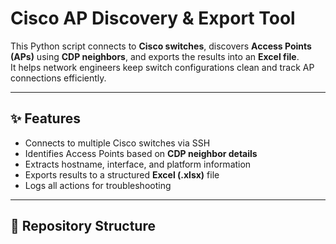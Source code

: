 # Cisco AP Discovery & Export Tool

This Python script connects to **Cisco switches**, discovers **Access Points (APs)** using **CDP neighbors**, and exports the results into an **Excel file**.  
It helps network engineers keep switch configurations clean and track AP connections efficiently.  

---

## ✨ Features
- Connects to multiple Cisco switches via SSH  
- Identifies Access Points based on **CDP neighbor details**  
- Extracts hostname, interface, and platform information  
- Exports results to a structured **Excel (.xlsx)** file  
- Logs all actions for troubleshooting  

---

## 📂 Repository Structure
